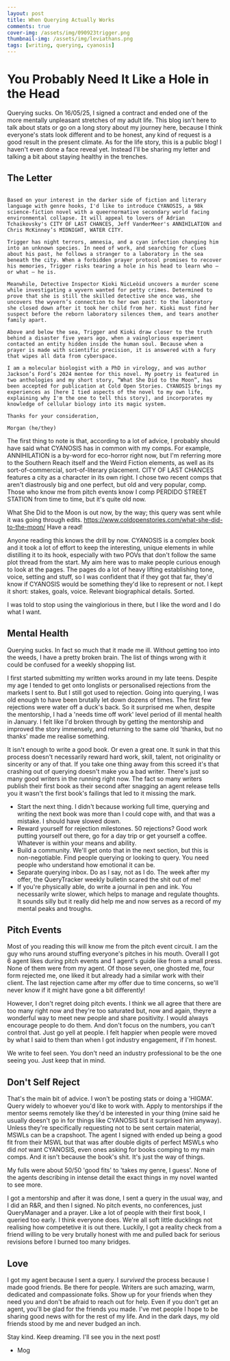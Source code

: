 ```yaml
---
layout: post
title: When Querying Actually Works
comments: true
cover-img: /assets/img/090923trigger.png
thumbnail-img: /assets/img/leviathans.png
tags: [writing, querying, cyanosis]
---
```


# You Probably Need It Like a Hole in the Head

Querying sucks. On 16/05/25, I signed a contract and ended one of the more mentally unpleasant stretches of my adult life. This blog isn't here to talk about stats or go on a long story about my journey here, because I think everyone's stats look different and to be honest, any kind of request is a good result in the present climate. As for the life story, this is a public blog! I haven't even done a face reveal yet. Instead I'll be sharing my letter and talking a bit about staying healthy in the trenches.

## The Letter

```

Based on your interest in the darker side of fiction and literary language with genre hooks, I'd like to introduce CYANOSIS, a 98k science-fiction novel with a queernormative secondary world facing environmental collapse. It will appeal to lovers of Adrian Tchaikovsky's CITY OF LAST CHANCES, Jeff VanderMeer's ANNIHILATION and Chris McKinney’s MIDNIGHT, WATER CITY.

Trigger has night terrors, amnesia, and a cyan infection changing him into an unknown species. In need of work, and searching for clues about his past, he follows a stranger to a laboratory in the sea beneath the city. When a forbidden prayer protocol promises to recover his memories, Trigger risks tearing a hole in his head to learn who – or what – he is.

Meanwhile, Detective Inspector Kioki NicLeòid uncovers a murder scene while investigating a wyvern wanted for petty crimes. Determined to prove that she is still the skilled detective she once was, she uncovers the wyvern’s connection to her own past: to the laboratory she closed down after it took her child from her. Kioki must find her suspect before the reborn laboratory silences them, and tears another family apart.

Above and below the sea, Trigger and Kioki draw closer to the truth behind a disaster five years ago, when a vainglorious experiment contacted an entity hidden inside the human soul. Because when a prayer is made with scientific precision, it is answered with a fury that wipes all data from cyberspace.

I am a molecular biologist with a PhD in virology, and was author Jackson’s Ford’s 2024 mentee for this novel. My poetry is featured in two anthologies and my short story, “What She Did to the Moon”, has been accepted for publication at Cold Open Stories. CYANOSIS brings my experiences as [here I tied aspects of the novel to my own life, explaining why I'm the one to tell this story], and incorporates my knowledge of cellular biology into its magic system.

Thanks for your consideration,

Morgan (he/they)

```

The first thing to note is that, according to a lot of advice, I probably should have said what CYANOSIS has in common with my comps. For example, ANNIHILATION is a by-word for eco-horror right now, but I'm referring more to the Southern Reach itself and the Weird Fiction elements, as well as its sort-of-commercial, sort-of-literary placement. CITY OF LAST CHANCES features a city as a character in its own right. I chose two recent comps that aren't diastrously big and one perfect, but old and very popular, comp. Those who know me from pitch events know I comp PERDIDO STREET STATION from time to time, but it's quite old now.

What She Did to the Moon is out now, by the way; this query was sent while it was going through edits. https://www.coldopenstories.com/what-she-did-to-the-moon/ Have a read!  

Anyone reading this knows the drill by now. CYANOSIS is a complex book and it took a lot of effort to keep the interesting, unique elements in while distilling it to its hook, especially with two POVs that don't follow the same plot thread from the start. My aim here was to make people curious enough to look at the pages. The pages do a lot of heavy lifting establishing tone, voice, setting and stuff, so I was confident that if they got that far, they'd know if CYANOSIS would be something they'd like to represent or not. I kept it short: stakes, goals, voice. Relevant biographical details. Sorted.

I was told to stop using the vainglorious in there, but I like the word and I do what I want.

## Mental Health

Querying sucks. In fact so much that it made me ill. Without getting too into the weeds, I have a pretty broken brain. The list of things wrong with it could be confused for a weekly shopping list. 

I first started submitting my written works around in my late teens. Despite my age I tended to get onto longlists or personalised rejections from the markets I sent to. But I still got used to rejection. Going into querying, I was old enough to have been brutally let down dozens of times. The first few rejections were water off a duck's back. So it surprised me when, despite the mentorship, I had a 'needs time off work' level period of ill mental health in January. I felt like I'd broken through by getting the mentorship and improved the story immensely, and returning to the same old 'thanks, but no thanks' made me realise something.

It isn't enough to write a good book. Or even a great one. It sunk in that this process doesn't necessarily reward hard work, skill, talent, not originality or sincerity or any of that. If you take one thing away from this screed it's that crashing out of querying doesn't make you a bad writer. There's just so many good writers in the running right now. The fact so many writers publish their first book as their second after snagging an agent release tells you it wasn't the first book's failings that led to it missing the mark. 

- Start the next thing. I didn't because working full time, querying and writing the next book was more than I could cope with, and that was a mistake. I should have slowed down. 
- Reward yourself for rejection milestones. 50 rejections? Good work putting yourself out there, go for a day trip or get yourself a coffee. Whatever is within your means and ability.
- Build a community. We'll get onto that in the next section, but this is non-negotiable. Find people querying or looking to query. You need people who understand how emotional it can be. 
- Separate querying inbox. Do as I say, not as I do. The week after my offer, the QueryTracker weekly bulletin scared the shit out of me!
- If you're physically able, do write a journal in pen and ink. You necessarily write slower, which helps to manage and regulate thoughts. It sounds silly but it really did help me and now serves as a record of my mental peaks and troughs.

## Pitch Events

Most of you reading this will know me from the pitch event circuit. I am the guy who runs around stuffing everyone's pitches in his mouth. Overall I got 6 agent likes during pitch events and 1 agent's guide like from a small press. None of them were from my agent. Of those seven, one ghosted me, four form rejected me, one liked it but already had a similar work with their client. The last rejection came after my offer due to time concerns, so we'll never know if it might have gone a bit differently! 

However, I don't regret doing pitch events. I think we all agree that there are too many right now and they're too saturated but, now and again, theyre a wonderful way to meet new people and share positivity. I would always encourage people to do them. And don't focus on the numbers, you can't control that. Just go yell at people. I felt happier when people were moved by what I said to them than when I got industry engagement, if I'm honest.

We write to feel seen. You don't need an industry professional to be the one seeing you. Just keep that in mind.

## Don't Self Reject

That's the main bit of advice. I won't be posting stats or doing a 'HIGMA'. Query widely to whoever you'd like to work with. Apply to mentorships if the mentor seems remotely like they'd be interested in your thing (mine said he usually doesn't go in for things like CYANOSIS but it surprised him anyway). Unless they're specifically requesting not to be sent certain material, MSWLs can be a crapshoot. The agent I signed with ended up being a good fit from their MSWL but that was after double digits of perfect MSWLs who did *not* want CYANOSIS, even ones asking for books comping to my main comps. And it isn't because the book's shit. It's just the way of things. 

My fulls were about 50/50 'good fits' to 'takes my genre, I guess'. None of the agents describing in intense detail the exact things in my novel wanted to see more. 


I got a mentorship and after it was done, I sent a query in the usual way, and I did an R&R, and then I signed. No pitch events, no conferences, just QueryManager and a prayer. Like a lot of people with their first book, I queried too early. I think everyone does. We're all soft little ducklings not realising how competetive it is out there. Luckily, I got a reality check from a friend willing to be very brutally honest with me and pulled back for serious revisions before I burned too many bridges.

## Love

I got my agent because I sent a query. I *survived* the process because I made good friends. Be there for people. Writers are such amazing, warm, dedicated and compassionate folks. Show up for your friends when they need you and don't be afraid to reach out for help. Even if you don't get an agent, you'll be glad for the friends you made. I've met people I hope to be sharing good news with for the rest of my life. And in the dark days, my old friends stood by me and never budged an inch.

Stay kind. Keep dreaming. I'll see you in the next post!

- Mog
